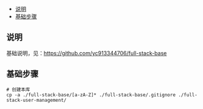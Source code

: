 - [说明](#说明)
- [基础步骤](#基础步骤)


## 说明

基础说明，见：https://github.com/yc913344706/full-stack-base

## 基础步骤

```shell
# 创建本库
cp -a ./full-stack-base/[a-zA-Z]* ./full-stack-base/.gitignore ./full-stack-user-management/
```